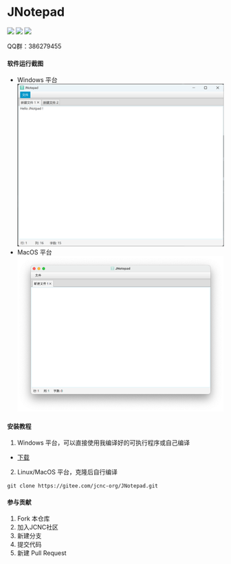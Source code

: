 # JNotepad

![](https://img.shields.io/badge/Windows-Passing-49%2C198%2C84.svg?style=falt&logo=Windows)
![](https://img.shields.io/badge/Ubuntu-Passing-49%2C198%2C84.svg?style=falt&logo=Ubuntu)
![](https://img.shields.io/badge/MacOS-Passing-49%2C198%2C84.svg?style=falt&logo=Apple)

QQ群：386279455

#### 软件运行截图
- Windows 平台 
  ![Windows](screenshot/windows-1.png)
- MacOS 平台   
  ![MacOS](screenshot/Mac0S-1.png)
#### 安装教程

1.  Windows 平台，可以直接使用我编译好的可执行程序或自己编译

[gitee-download]: https://gitee.com/jcnc-org/JNotepad/releases

- [下载][gitee-download]

2. Linux/MacOS 平台，克隆后自行编译

<pre><code>git clone https://gitee.com/jcnc-org/JNotepad.git</code></pre>



#### 参与贡献

1. Fork 本仓库
2. 加入JCNC社区
3. 新建分支
4. 提交代码
5. 新建 Pull Request

